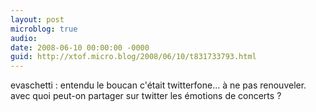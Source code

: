 ```yaml
---
layout: post
microblog: true
audio: 
date: 2008-06-10 00:00:00 -0000
guid: http://xtof.micro.blog/2008/06/10/t831733793.html
---
```

evaschetti : entendu le boucan c'était twitterfone... à ne pas renouveler. avec quoi peut-on partager sur twitter les émotions de concerts ?
